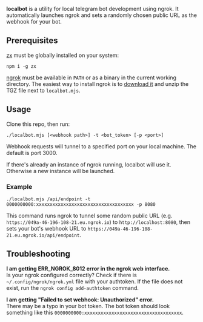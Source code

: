 **localbot** is a utility for local telegram bot development using ngrok. It
automatically launches ngrok and sets a randomly chosen public URL as the
webhook for your bot.

## Prerequisites

[zx](https://www.npmjs.com/package/zx) must be globally installed on your
system:

```
npm i -g zx
```

[ngrok](https://ngrok.com/) must be available in `PATH` or as a binary in the
current working directory. The easiest way to install ngrok is to
[download it](https://ngrok.com/download) and unzip the TGZ file next to
`localbot.mjs`.

## Usage

Clone this repo, then run:

```
./localbot.mjs [<webhook path>] -t <bot_token> [-p <port>]
```

Webhook requests will tunnel to a specified port on your local machine. The
default is port 3000.

If there's already an instance of ngrok running, localbot will use it. Otherwise
a new instance will be launched.

### Example

```
./localbot.mjs /api/endpoint -t 0000000000:xxxxxxxxxxxxxxxxxxxxxxxxxxxxxxxxxxxx -p 8080
```

This command runs ngrok to tunnel some random public URL (e.g.
`https://049a-46-196-108-21.eu.ngrok.io`) to `http://localhost:8080`, then sets
your bot's webhook URL to `https://049a-46-196-108-21.eu.ngrok.io/api/endpoint`.

## Troubleshooting

**I am getting ERR_NGROK_8012 error in the ngrok web interface.**  
Is your ngrok configured correctly? Check if there is
`~/.config/ngrok/ngrok.yml` file with your authtoken. If the file does not
exist, run the `ngrok config add-authtoken` command.

**I am getting "Failed to set webhook: Unauthorized" error.**  
There may be a typo in your bot token. The bot token should look something like
this `0000000000:xxxxxxxxxxxxxxxxxxxxxxxxxxxxxxxxxxxx`.
